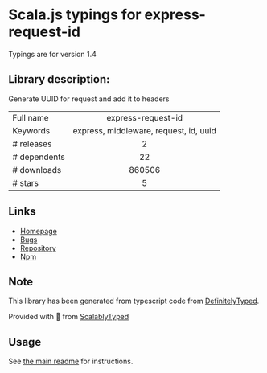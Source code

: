 
# Scala.js typings for express-request-id

Typings are for version 1.4

## Library description:
Generate UUID for request and add it to headers

|                    |                 |
| ------------------ | :-------------: |
| Full name          | express-request-id |
| Keywords           | express, middleware, request, id, uuid |
| # releases         | 2 |
| # dependents       | 22 |
| # downloads        | 860506 |
| # stars            | 5 |

## Links
- [Homepage](https://github.com/floatdrop/express-request-id)
- [Bugs](https://github.com/floatdrop/express-request-id/issues)
- [Repository](https://github.com/floatdrop/express-request-id)
- [Npm](https://www.npmjs.com/package/express-request-id)
    


## Note
This library has been generated from typescript code from [DefinitelyTyped](https://definitelytyped.org).

Provided with :purple_heart: from [ScalablyTyped](https://github.com/oyvindberg/ScalablyTyped)

## Usage
See [the main readme](../../readme.md) for instructions.


